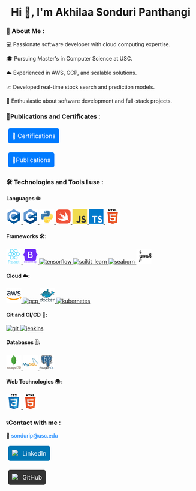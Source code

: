 <h1 align="center">Hi 👋, I'm Akhilaa Sonduri Panthangi</h1>


<h3 align="left">🌟 About Me :</h3>
  
<p align="left">💻 Passionate software developer with cloud computing expertise.</p>
<p align="left">🎓 Pursuing Master's in Computer Science at USC.</p>
<p align="left">☁️ Experienced in AWS, GCP, and scalable solutions.</p>
<p align="left">📈 Developed real-time stock search and prediction models.</p>
<p align="left">🤖 Enthusiastic about software development and full-stack projects.</p>




<h3 align ="left">🏅Publications and Certificates :</h3>

<p><a href="Certifications/Akhilaa-sonduri" target="_blank" style="display: inline-flex; align-items: center; padding: 10px; margin: 5px; text-align: center; border-radius: 5px; text-decoration: none; font-size: 16px; background-color: #007bff; color: #fff;">📜 Certifications</a>
</p>
<p><a href="https://ieeexplore.ieee.org/document/9702842" target="_blank" style="display: inline-flex; align-items: center; padding: 10px; margin: 5px; text-align: center; border-radius: 5px; text-decoration: none; font-size: 16px; background-color: #007bff; color: #fff;">🏅Publications</a>
</p>


<h3 align="left">🛠️ Technologies and Tools I use :</h3>
<h4 align="left">Languages 🌐:</h4>
<p align="left">
<a href="https://www.cprogramming.com/" target="_blank" rel="noreferrer"> <img src="https://raw.githubusercontent.com/devicons/devicon/master/icons/c/c-original.svg" alt="c" width="40" height="40"/> </a> 
<a href="https://www.w3schools.com/cpp/" target="_blank" rel="noreferrer"> <img src="https://raw.githubusercontent.com/devicons/devicon/master/icons/cplusplus/cplusplus-original.svg" alt="cplusplus" width="40" height="40"/> </a> 
<a href="https://www.python.org" target="_blank" rel="noreferrer"> <img src="https://raw.githubusercontent.com/devicons/devicon/master/icons/python/python-original.svg" alt="python" width="40" height="40"/> </a>
<a href="https://developer.apple.com/swift/" target="_blank" rel="noreferrer"> <img src="https://raw.githubusercontent.com/devicons/devicon/master/icons/swift/swift-original.svg" alt="swift" width="40" height="40"/> </a> 
<a href="https://developer.mozilla.org/en-US/docs/Web/JavaScript" target="_blank" rel="noreferrer"> <img src="https://raw.githubusercontent.com/devicons/devicon/master/icons/javascript/javascript-original.svg" alt="javascript" width="40" height="40"/> </a> 
<a href="https://www.typescriptlang.org/" target="_blank" rel="noreferrer"> <img src="https://raw.githubusercontent.com/devicons/devicon/master/icons/typescript/typescript-original.svg" alt="typescript" width="40" height="40"/> </a> 
<a href="https://www.w3.org/html/" target="_blank" rel="noreferrer"> <img src="https://raw.githubusercontent.com/devicons/devicon/master/icons/html5/html5-original-wordmark.svg" alt="html5" width="40" height="40"/> </a>
</p>

<h4 align="left">Frameworks 🛠️:</h4>
<p align="left">
<a href="https://reactjs.org/" target="_blank" rel="noreferrer"> <img src="https://raw.githubusercontent.com/devicons/devicon/master/icons/react/react-original-wordmark.svg" alt="react" width="40" height="40"/> </a>  
<a href="https://getbootstrap.com" target="_blank" rel="noreferrer"> <img src="https://raw.githubusercontent.com/devicons/devicon/master/icons/bootstrap/bootstrap-plain-wordmark.svg" alt="bootstrap" width="40" height="40"/> </a>
<a href="https://www.tensorflow.org" target="_blank" rel="noreferrer"> <img src="https://www.vectorlogo.zone/logos/tensorflow/tensorflow-icon.svg" alt="tensorflow" width="40" height="40"/> </a>
<a href="https://scikit-learn.org/" target="_blank" rel="noreferrer"> <img src="https://upload.wikimedia.org/wikipedia/commons/0/05/Scikit_learn_logo_small.svg" alt="scikit_learn" width="40" height="40"/> </a> 
<a href="https://seaborn.pydata.org/" target="_blank" rel="noreferrer"> <img src="https://seaborn.pydata.org/_images/logo-mark-lightbg.svg" alt="seaborn" width="40" height="40"/> </a> 
<a href="https://canvasjs.com" target="_blank" rel="noreferrer"> <img src="https://raw.githubusercontent.com/Hardik0307/Hardik0307/master/assets/canvasjs-charts.svg" alt="canvasjs" width="40" height="40"/> </a> 
</p>

<h4 align="left">Cloud ☁️:</h4>
<p align="left">
<a href="https://aws.amazon.com" target="_blank" rel="noreferrer"> <img src="https://raw.githubusercontent.com/devicons/devicon/master/icons/amazonwebservices/amazonwebservices-original-wordmark.svg" alt="aws" width="40" height="40"/> </a>
<a href="https://cloud.google.com" target="_blank" rel="noreferrer"> <img src="https://www.vectorlogo.zone/logos/google_cloud/google_cloud-icon.svg" alt="gcp" width="40" height="40"/> </a>
<a href="https://www.docker.com/" target="_blank" rel="noreferrer"> <img src="https://raw.githubusercontent.com/devicons/devicon/master/icons/docker/docker-original-wordmark.svg" alt="docker" width="40" height="40"/> </a>
<a href="https://kubernetes.io" target="_blank" rel="noreferrer"> <img src="https://www.vectorlogo.zone/logos/kubernetes/kubernetes-icon.svg" alt="kubernetes" width="40" height="40"/> </a>
</p>


<h4 align="left">Git and CI/CD 🔧:</h4>
<p align="left">
<a href="https://git-scm.com/" target="_blank" rel="noreferrer"> <img src="https://www.vectorlogo.zone/logos/git-scm/git-scm-icon.svg" alt="git" width="40" height="40"/> </a>
<a href="https://www.jenkins.io" target="_blank" rel="noreferrer"> <img src="https://www.vectorlogo.zone/logos/jenkins/jenkins-icon.svg" alt="jenkins" width="40" height="40"/> </a>
</p>

<h4 align="left">Databases 🗄️:</h4>
<p align="left">
<a href="https://www.mongodb.com/" target="_blank" rel="noreferrer"> <img src="https://raw.githubusercontent.com/devicons/devicon/master/icons/mongodb/mongodb-original-wordmark.svg" alt="mongodb" width="40" height="40"/> </a> 
<a href="https://www.mysql.com/" target="_blank" rel="noreferrer"> <img src="https://raw.githubusercontent.com/devicons/devicon/master/icons/mysql/mysql-original-wordmark.svg" alt="mysql" width="40" height="40"/> </a>
<a href="https://www.postgresql.org" target="_blank" rel="noreferrer"> <img src="https://raw.githubusercontent.com/devicons/devicon/master/icons/postgresql/postgresql-original-wordmark.svg" alt="postgresql" width="40" height="40"/> </a>
</p>

<h4 align="left">Web Technologies 🌍:</h4>
<p align="left">
<a href="https://www.w3schools.com/css/" target="_blank" rel="noreferrer"> <img src="https://raw.githubusercontent.com/devicons/devicon/master/icons/css3/css3-original-wordmark.svg" alt="css3" width="40" height="40"/> </a>
<a href="https://www.w3.org/html/" target="_blank" rel="noreferrer"> <img src="https://raw.githubusercontent.com/devicons/devicon/master/icons/html5/html5-original-wordmark.svg" alt="html5" width="40" height="40"/> </a>
</p>

<h3 align="left">📞Contact with me :</h3>
<p>📧 <a href="mailto:sondurip@usc.edu" style="color: #007bff; text-decoration: none;"> sondurip@usc.edu</a></p>
<p><a href="https://linkedin.com/in/akhilaa-sonduri" target="_blank" style="display: inline-flex; align-items: center; padding: 10px; margin: 5px; text-align: center; border-radius: 5px; text-decoration: none; font-size: 16px; background-color: #0077b5; color: #fff;">
<img src="https://upload.wikimedia.org/wikipedia/commons/c/ca/LinkedIn_logo_initials.png" alt="LinkedIn" style="width: 20px; height: 20px; vertical-align: middle; margin-right: 8px;">LinkedIn</a>
</p>
<p><a href="https://github.com/your-github-username" target="_blank" style="display: inline-flex; align-items: center; padding: 10px; margin: 5px; text-align: center; border-radius: 5px; text-decoration: none; font-size: 16px; background-color: #333; color: #fff;">
<img src="https://upload.wikimedia.org/wikipedia/commons/9/91/Octicons-mark-github.svg" alt="GitHub" style="width: 20px; height: 20px; vertical-align: middle; margin-right: 8px;"> GitHub</a>
</p>
